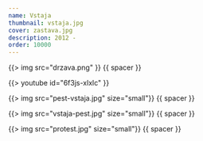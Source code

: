 ```yaml
---
name: Vstaja
thumbnail: vstaja.jpg
cover: zastava.jpg
description: 2012 -
order: 10000
---
```


{{> img src="drzava.png" }}
{{ spacer }}

{{> youtube id="6f3js-xlxlc" }}

{{> img src="pest-vstaja.jpg" size="small"}}
{{ spacer }}

{{> img src="vstaja-pest.jpg" size="small"}}
{{ spacer }}

{{> img src="protest.jpg" size="small"}}
{{ spacer }}